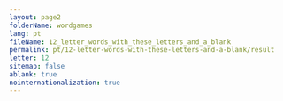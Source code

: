 ```yaml
---
layout: page2
folderName: wordgames
lang: pt
fileName: 12_letter_words_with_these_letters_and_a_blank
permalink: pt/12-letter-words-with-these-letters-and-a-blank/result
letter: 12
sitemap: false
ablank: true
nointernationalization: true
---
```

